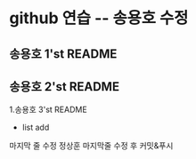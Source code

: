 # github 연습 -- 송용호 수정
## 송용호 1'st README
## 송용호 2'st README


1.송용호 3'st README

- list add

마지막 줄 수정 
정상훈 마지막줄 수정 후 커밋&푸시